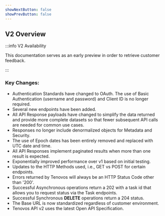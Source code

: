 ```yaml
---
showNextButton: false
showPrevButton: false
---
```


## V2 Overview

:::info V2 Availability

This documentation serves as an early preview in order to retrieve customer feedback. 

:::

### Key Changes:
- Authentication Standards have changed to OAuth.  The use of Basic Authentication (username and password) and Client ID is no longer required.
- Several new endpoints have been added.
- All API Response payloads have changed to simplify the data returned and provide more complete datasets so that fewer subsequent API calls are needed for common use cases.
- Responses no longer include denormalized objects for Metadata and Security.
- The use of Epoch dates has been entirely removed and replaced with UTC date and time.
- All API Responses implement paginated results when more than one result is expected.
- Exponentially improved performance over v1 based on initial testing.
- Updates to the HTTP Methods used, i.e., GET vs POST for certain endpoints.
- Errors returned by Tenovos will always be an HTTP Status Code other than '200'.
- Successful Asynchronous operations return a 202 with a task id that allows you to request status via the Task endpoints.
- Successful Synchronous **DELETE** operations return a 204 status.
- The Base URL is now standardized regardless of customer environment.
- Tenovos API v2 uses the latest Open API Specification.
